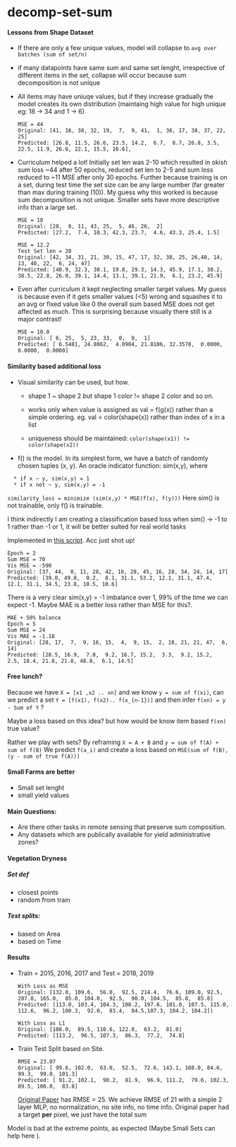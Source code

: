 # decomp-set-sum

#### Lessons from Shape Dataset

* If there are only a few unique values, model will collapse to ``avg over batches (sum of set/n)``

* if many datapoints have same sum and same set lenght, irrespective of different items in the set, collapse will occur because sum decomposition is not unique

* All items may have uniuqe values, but if they increase gradually the model creates its own distribution (maintaing high value for high unique eg: 18 -> 34 and 1 -> 6)

    ```
    MSE = 44
    Original: [41, 16, 38, 32, 19,  7,  9, 41,  1, 36, 17, 38, 37, 22, 25]
    Predicted: [26.8, 11.5, 26.6, 23.5, 14.2,  6.7,  8.7, 26.8, 3.5, 22.5, 11.9, 26.6, 22.1, 15.5, 16.6],
    ```

* Curriculum helped a lot! Initially set len was 2-10 which resulted in okish sum loss ~44 after 50 epochs, reduced set len to 2-5 and sum loss reduced to ~11 MSE after only 30 epochs.
Further because training is on a set, during test time the set size can be any large number (far greater than max during training (10)). 
My guess why this worked is because sum decomposition is not unique. Smaller sets have more descriptive info than a large set.


    ```
    MSE = 18
    Original: [28,  8, 11, 43, 25,  5, 46, 26,  2]
    Predicted: [27.2,  7.4, 10.3, 42.3, 23.7,  4.6, 43.3, 25.4, 1.5]
    ```

    ```
    MSE = 12.2
    Test Set len = 20
    Original: [42, 34, 31, 21, 30, 15, 47, 17, 32, 38, 25, 26,40, 14, 13, 40, 22,  6, 24, 47]
    Predicted: [40.9, 32.3, 30.1, 19.8, 29.3, 14.3, 45.9, 17.1, 30.2, 38.5, 22.8, 26.0, 39.1, 14.4, 13.1, 39.1, 21.9,  6.1, 23.2, 45.9]
    ```

* Even after curriculum it kept neglecting smaller target values. My guess is because even if it gets smaller values (<5) wrong and squashes it to an avg or fixed value like 0 the overall sum based MSE does not get affected as much.
This is surprising because visually there still is a major contrast!

    ```
    MSE = 10.8
    Original: [ 6, 25,  5, 23, 33,  0,  0,  1]
    Predicted: [ 6.5481, 24.8862,  4.0904, 21.8106, 32.3578,  0.0000,  0.0000,  0.0000]
    ```
#### Similarity based additional loss

* Visual similarity can be used, but how.
  * shape 1 ~ shape 2 but shape 1 color != shape 2 color and so on.
  * works only when value is assigned as val = f(g(x)) rather than a simple ordering.
    eg. val = color(shape(x)) rather than index of x in a list

  * uniqueness should be maintained: ``color(shape(x1)) != color(shape(x2))``

* f() is the model. In its simplest form, we have a batch of randomly chosen tuples (x, y).
An oracle indicator function: sim(x,y), where
```
  * if x ~ y, sim(x,y) = 1
  * if x not ~ y, sim(x,y) = -1
```
``similarity_loss = minimize (sim(x,y) * MSE(f(x), f(y)))``
Here sim() is not trainable, only f() is trainable.

I think indirectly I am creating a classification based loss
when sim() -> -1 to 1 rather than -1 or 1, it will be better suited for real world tasks

Implemented in [this script](./train_shapes_vis_oracle.py). Acc just shot up! 
```
Epoch = 2
Sum MSE = 70
Vis MSE = -590
Original: [37, 44,  0, 11, 28, 42, 16, 28, 45, 16, 28, 34, 24, 14, 17]
Predicted: [39.0, 49.8,  0.2,  8.1, 31.1, 53.2, 12.1, 31.1, 47.4, 12.1, 31.1, 34.5, 23.8, 10.5, 10.6]
```
There is a very clear sim(x,y) = -1 imbalance over 1, 99% of the time we can expect -1. 
Maybe MAE is a better loss rather than MSE for this?. 

```
MAE + 50% balance 
Epoch = 5
Sum MSE = 24
Vis MAE = -1.18
Original: [28, 17,  7,  9, 16, 15,  4,  9, 15,  2, 18, 21, 21, 47,  6, 14]
Predicted: [28.5, 16.9,  7.0,  9.2, 16.7, 15.2,  3.3,  9.2, 15.2,  2.5, 18.4, 21.8, 21.8, 48.8,  6.1, 14.5]
```


#### Free lunch?

Because we have ``X = [x1 ,x2 .. xn]`` and we know ``y = sum of f(xi)``, can we predict a set ``Y = [f(x1), f(x2).. f(x_{n-1})]`` and then infer ``f(xn) = y - Sum of Y`` ?

Maybe a loss based on this idea? but how would be know item based ``f(xn)`` true value? 

Rather we play with sets? By reframing ``X = A + B`` and ``y = sum of f(A) + sum of f(B)``
We predict ``f(a_i)`` and create a loss based on
``MSE(sum of f(B), (y - sum of true f(A)))`` 



#### Small Farms are better

* Small set lenght
* small yield values 


#### Main Questions:

* Are there other tasks in remote sensing that preserve sum composition. 
* Any datasets which are publically available for yield administrative zones?




#### Vegetation Dryness

##### Set def
* closest points
* random from train

##### Test splits:
* based on Area
* based on Time

#### Results

* Train = 2015, 2016, 2017 and Test = 2018, 2019
  ```
  With Loss as MSE
  Original: [132.0, 109.6,  56.0,  92.5, 214.4,  76.6, 109.0, 92.5, 287.0, 165.0,  85.0, 104.0,  92.5,  90.0, 104.5,  85.8,  85.8]
  Predicted: [113.0, 103.4, 104.3, 108.2, 197.6, 101.0, 107.5, 115.0, 112.6,  96.2, 100.3,  92.0,  83.4,  84.5,107.3, 104.2, 104.2])
  ```

  ```
  With Loss as L1
  Original: [108.0,  89.5, 110.6, 122.0,  63.2,  81.0]
  Predicted: [113.2,  96.5, 107.3,  86.3,  77.2,  74.8]
  ```

* Train Test Split based on Site.
  ```
  RMSE = 23.07
  Original: [ 99.6, 102.0,  63.0,  52.5,  72.6, 143.1, 108.0, 84.6,  99.3,  99.0, 101.3]
  Predicted: [ 91.2, 102.1,  90.2,  81.9,  96.9, 111.2,  79.6, 102.3,  89.5, 100.0,  83.8]
  ```

  [Original Paper](https://www.sciencedirect.com/science/article/pii/S003442572030167X) has RMSE = 25. 
  We achieve RMSE of 21 with a simple 2 layer MLP, no normalization, no site info, no time info.
  Original paper had a target **per** pixel, we just have the total sum

Model is bad at the extreme points, as expected (Maybe Small Sets can help here ). 